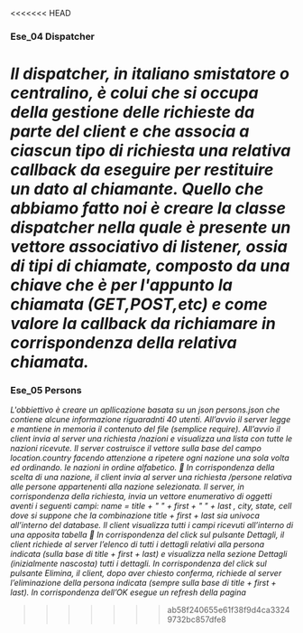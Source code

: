 <<<<<<< HEAD
### Ese_04 Dispatcher
*Il dispatcher, in italiano smistatore o centralino, è colui che si occupa della gestione delle richieste da parte del client e che associa a ciascun tipo di richiesta una relativa callback da eseguire per restituire un dato al chiamante. Quello che abbiamo fatto noi è creare la classe dispatcher nella quale è presente un vettore associativo di listener, ossia di tipi di chiamate, composto da una chiave che è per l'appunto la chiamata (GET,POST,etc) e come valore la callback da richiamare in corrispondenza della relativa chiamata.*
=======
### Ese_05 Persons
*L'obbiettivo è creare un apllicazione basata su un json persons.json che contiene alcune informazione riguaradnti 40 utenti. All’avvio il server legge e mantiene in memoria il contenuto del file (semplice require). All’avvio il client invia al server una richiesta /nazioni e visualizza una lista con tutte le nazioni ricevute. Il server costruisce il vettore sulla base del campo location.country facendo attenzione a ripetere ogni nazione una sola volta ed ordinando. le nazioni in ordine alfabetico.  In corrispondenza della scelta di una nazione, il client invia al server una richiesta /persone relativa alle persone appartenenti alla nazione selezionata. Il server, in corrispondenza della richiesta, invia un vettore enumerativo di oggetti aventi i seguenti campi:
name = title + " " + first + " " + last , city, state, cell dove si suppone che la combinazione title + first + last sia univoca all’interno del database. Il client visualizza tutti i campi ricevuti all’interno di una apposita tabella  In corrispondenza del click sul pulsante Dettagli, il client richiede al server l’elenco di tutti i dettagli relativi alla persona indicata (sulla base di title + first + last) e visualizza nella sezione Dettagli (inizialmente nascosta) tutti i dettagli. In corrispondenza del click sul pulsante Elimina, il client, dopo aver chiesto conferma, richiede al server l’eliminazione della persona indicata (sempre sulla base di title + first + last). In corrispondenza dell’OK esegue un refresh della pagina*
>>>>>>> ab58f240655e61f38f9d4ca33249732bc857dfe8
